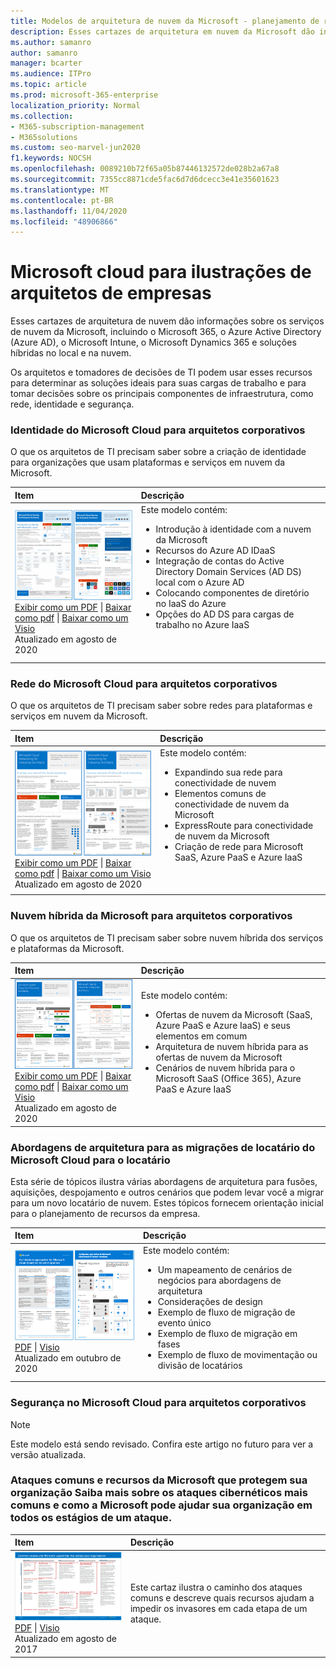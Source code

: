 ```yaml
---
title: Modelos de arquitetura de nuvem da Microsoft - planejamento de recursos da empresa
description: Esses cartazes de arquitetura em nuvem da Microsoft dão informações sobre os serviços de nuvem da Microsoft, como o Azure e o Office 365.
ms.author: samanro
author: samanro
manager: bcarter
ms.audience: ITPro
ms.topic: article
ms.prod: microsoft-365-enterprise
localization_priority: Normal
ms.collection:
- M365-subscription-management
- M365solutions
ms.custom: seo-marvel-jun2020
f1.keywords: NOCSH
ms.openlocfilehash: 0089210b72f65a05b87446132572de028b2a67a8
ms.sourcegitcommit: 7355cc8871cde5fac6d7d6dcecc3e41e35601623
ms.translationtype: MT
ms.contentlocale: pt-BR
ms.lasthandoff: 11/04/2020
ms.locfileid: "48906866"
---
```

# <a name="microsoft-cloud-for-enterprise-architects-illustrations"></a>Microsoft cloud para ilustrações de arquitetos de empresas

Esses cartazes de arquitetura de nuvem dão informações sobre os serviços de nuvem da Microsoft, incluindo o Microsoft 365, o Azure Active Directory (Azure AD), o Microsoft Intune, o Microsoft Dynamics 365 e soluções híbridas no local e na nuvem. 

Os arquitetos e tomadores de decisões de TI podem usar esses recursos para determinar as soluções ideais para suas cargas de trabalho e para tomar decisões sobre os principais componentes de infraestrutura, como rede, identidade e segurança.


<a name="identity"></a>
### <a name="microsoft-cloud-identity-for-enterprise-architects"></a>Identidade do Microsoft Cloud para arquitetos corporativos

O que os arquitetos de TI precisam saber sobre a criação de identidade para organizações que usam plataformas e serviços em nuvem da Microsoft.
  
|**Item**|**Descrição**|
|:-----|:-----|
|[![Imagem em miniatura do modelo de identidade de nuvem da Microsoft](../media/solutions-architecture-center/msft-cloud-identity-model-thumb.png)](../downloads/MSFT_cloud_architecture_identity.pdf) <br/> [Exibir como um PDF](../downloads/MSFT_cloud_architecture_identity.pdf) \| [Baixar como pdf](https://github.com/MicrosoftDocs/microsoft-365-docs/raw/public/microsoft-365/downloads/MSFT_cloud_architecture_identity.pdf) \| [Baixar como um Visio](https://github.com/MicrosoftDocs/microsoft-365-docs/raw/public/microsoft-365/downloads/MSFT_cloud_architecture_identity.vsdx)   <br/>Atualizado em agosto de 2020 | Este modelo contém:  <ul> <li> Introdução à identidade com a nuvem da Microsoft </li><li> Recursos do Azure AD IDaaS </li><li> Integração de contas do Active Directory Domain Services (AD DS) local com o Azure AD </li><li> Colocando componentes de diretório no IaaS do Azure </li><li> Opções do AD DS para cargas de trabalho no Azure IaaS </li></ul><br/>  <br/>|
   
<a name="networking"></a>
### <a name="microsoft-cloud-networking-for-enterprise-architects"></a>Rede do Microsoft Cloud para arquitetos corporativos

O que os arquitetos de TI precisam saber sobre redes para plataformas e serviços em nuvem da Microsoft.
  
|**Item**|**Descrição**|
|:-----|:-----|
|[![Imagem em miniatura do modelo de sistema de rede em nuvem da Microsoft](../media/solutions-architecture-center/msft-cloud-networking-model-thumb.png)](../downloads/MSFT_cloud_architecture_networking.pdf) <br/>  [Exibir como um PDF](../downloads/MSFT_cloud_architecture_networking.pdf) \| [Baixar como pdf](https://github.com/MicrosoftDocs/microsoft-365-docs/raw/public/microsoft-365/downloads/MSFT_cloud_architecture_networking.pdf) \| [Baixar como um Visio](https://github.com/MicrosoftDocs/microsoft-365-docs/raw/public/microsoft-365/downloads/MSFT_cloud_architecture_networking.vsdx)   <br/>Atualizado em agosto de 2020 | Este modelo contém: <ul><li> Expandindo sua rede para conectividade de nuvem </li><li> Elementos comuns de conectividade de nuvem da Microsoft </li><li> ExpressRoute para conectividade de nuvem da Microsoft </li><li> Criação de rede para Microsoft SaaS, Azure PaaS e Azure IaaS </li></ul><br/>  <br/>|

<a name="hybrid"></a>
### <a name="microsoft-hybrid-cloud-for-enterprise-architects"></a>Nuvem híbrida da Microsoft para arquitetos corporativos

O que os arquitetos de TI precisam saber sobre nuvem híbrida dos serviços e plataformas da Microsoft.
  
|**Item**|**Descrição**|
|:-----|:-----|
|[![Imagem em miniatura do modelo híbrido em nuvem da Microsoft](../media/solutions-architecture-center/msft-hybrid-cloud-model-thumb.png)](../downloads/MSFT_cloud_architecture_hybrid.pdf) <br/> [Exibir como um PDF](../downloads/MSFT_cloud_architecture_hybrid.pdf) \| [Baixar como pdf](https://github.com/MicrosoftDocs/microsoft-365-docs/raw/public/microsoft-365/downloads/MSFT_cloud_architecture_hybrid.pdf) \| [Baixar como um Visio](https://github.com/MicrosoftDocs/microsoft-365-docs/raw/public/microsoft-365/downloads/MSFT_cloud_architecture_hybrid.vsdx)     <br>Atualizado em agosto de 2020 | Este modelo contém: <ul><li> Ofertas de nuvem da Microsoft (SaaS, Azure PaaS e Azure IaaS) e seus elementos em comum </li><li> Arquitetura de nuvem híbrida para as ofertas de nuvem da Microsoft </li><li> Cenários de nuvem híbrida para o Microsoft SaaS (Office 365), Azure PaaS e Azure IaaS </li></ul><br/>|
   

### <a name="architecture-approaches-for-microsoft-cloud-tenant-to-tenant-migrations"></a>Abordagens de arquitetura para as migrações de locatário do Microsoft Cloud para o locatário 
Esta série de tópicos ilustra várias abordagens de arquitetura para fusões, aquisições, despojamento e outros cenários que podem levar você a migrar para um novo locatário de nuvem. Estes tópicos fornecem orientação inicial para o planejamento de recursos da empresa. 

|**Item**|**Descrição**|
|:-----|:-----|
|[![Imagem em miniatura para o cartaz de arquitetura lógica do Teams](../media/solutions-architecture-center/msft-tenant-to-tenant-migration-thumb.png)](https://github.com/MicrosoftDocs/microsoft-365-docs/raw/public/microsoft-365/downloads/Microsoft-365-tenant-to-tenant-migration.pdf) <br/> [PDF](https://github.com/MicrosoftDocs/microsoft-365-docs/raw/public/microsoft-365/downloads/Microsoft-365-tenant-to-tenant-migration.pdf) \| [Visio](https://github.com/MicrosoftDocs/microsoft-365-docs/raw/public/microsoft-365/downloads/Microsoft-365-tenant-to-tenant-migration.vsdx) <br>Atualizado em outubro de 2020    |Este modelo contém: <ul><li>Um mapeamento de cenários de negócios para abordagens de arquitetura</li><li>Considerações de design</li><li>Exemplo de fluxo de migração de evento único</li><li>Exemplo de fluxo de migração em fases</li><li>Exemplo de fluxo de movimentação ou divisão de locatários</li></ul>|

<a name="security"></a>
### <a name="microsoft-cloud-security-for-enterprise-architects"></a>Segurança no Microsoft Cloud para arquitetos corporativos

>[!Note]
>Este modelo está sendo revisado. Confira este artigo no futuro para ver a versão atualizada.
>

<!--

What IT architects need to know about security in Microsoft cloud services and platforms.
  
|**Item**|**Description**|
|:-----|:-----|
|[![Poster for Microsoft cloud security model](../media/solutions-architecture-center/msft-cloud-security-model-thumb.png)          ](https://www.microsoft.com/download/details.aspx?id=48121) <br/> [PDF](https://go.microsoft.com/fwlink/p/?linkid=842070)  \| [Visio](https://go.microsoft.com/fwlink/p/?LinkId=842071)  \| [More languages](https://www.microsoft.com/download/details.aspx?id=48121) <br/>Updated December 2018 | This model contains: <ul><li>Microsoft's role in providing secure services and platforms</li><li>Customer responsibilities to mitigate security risks</li><li>Top security certifications </li><li>Security offerings provided by Microsoft consulting services </ul><br/>|

--> 


<a name="attacks"></a>
### Ataques comuns e recursos da Microsoft que protegem sua organização Saiba mais sobre os ataques cibernéticos mais comuns e como a Microsoft pode ajudar sua organização em todos os estágios de um ataque. 

|**Item**|**Descrição**|
|:-----|:-----|
|[![Ilustração do cartaz ataques comuns. ](../media/solutions-architecture-center/common-attacks-model-thumb.png)](https://download.microsoft.com/download/F/A/C/FACFC1E9-FA35-4DF1-943C-8D4237B4275B/MSFT_Cloud_architecture_security_commonattacks.pdf) <br/> [PDF](https://download.microsoft.com/download/F/A/C/FACFC1E9-FA35-4DF1-943C-8D4237B4275B/MSFT_Cloud_architecture_security_commonattacks.pdf) \| [Visio](https://download.microsoft.com/download/F/A/C/FACFC1E9-FA35-4DF1-943C-8D4237B4275B/MSFT_Cloud_architecture_security_commonattacks.vsdx) <br/> Atualizado em agosto de 2017 | Este cartaz ilustra o caminho dos ataques comuns e descreve quais recursos ajudam a impedir os invasores em cada etapa de um ataque. <br/>|

